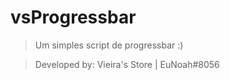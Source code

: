 # vsProgressbar

> Um simples script de progressbar :) 

> Developed by: Vieira's Store | EuNoah#8056
